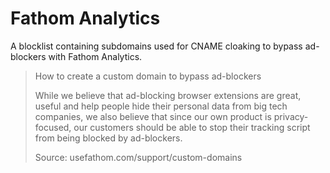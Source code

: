 # Fathom Analytics

A blocklist containing subdomains used for CNAME cloaking to bypass ad-blockers with Fathom Analytics.

> How to create a custom domain to bypass ad-blockers
>
> While we believe that ad-blocking browser extensions are great, useful and help people hide their personal data from big tech companies, we also believe that since our own product is privacy-focused, our customers should be able to stop their tracking script from being blocked by ad-blockers.
>
> Source: usefathom.com/support/custom-domains
